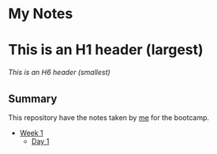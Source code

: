 # My Notes

# This is an H1 header (largest)
###### This is an H6 header (smallest)

## Summary

This repository have the notes taken by [me](https://github.com/vshibukawa) for the bootcamp.

* [Week 1](/week_01)
  * [Day 1](/week_01/day_01)
